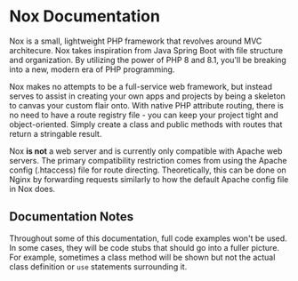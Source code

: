 # Nox Documentation
Nox is a small, lightweight PHP framework that revolves around MVC architecure. Nox takes inspiration from Java Spring Boot with file structure and organization. By utilizing the power of PHP 8 and 8.1, you'll be breaking into a new, modern era of PHP programming.

Nox makes no attempts to be a full-service web framework, but instead serves to assist in creating your own apps and projects by being a skeleton to canvas your custom flair onto. With native PHP attribute routing, there is no need to have a route registry file - you can keep your project tight and object-oriented. Simply create a class and public methods with routes that return a stringable result.

Nox **is not** a web server and is currently only compatible with Apache web servers. The primary compatibility restriction comes from using the Apache config (.htaccess) file for route directing. Theoretically, this can be done on Nginx by forwarding requests similarly to how the default Apache config file in Nox does.

## Documentation Notes
Throughout some of this documentation, full code examples won't be used. In some cases, they will be code stubs that should go into a fuller picture. For example, sometimes a class method will be shown but not the actual class definition or `use` statements surrounding it.